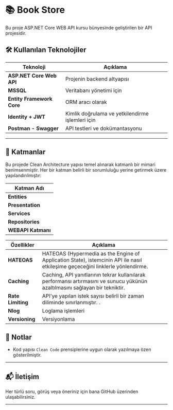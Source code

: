 # 📚 Book Store 

Bu proje ASP.NET Core WEB API kursu bünyesinde geliştirilen bir API projesidir.




## 🛠 Kullanılan Teknolojiler

| Teknoloji              | Açıklama                                              |
|------------------------|--------------------------------------------------------|
| **ASP.NET Core Web API** | Projenin backend altyapısı                            |
| **MSSQL**              | Veritabanı yönetimi için                              |
| **Entity Framework Core** | ORM aracı olarak                                     |
| **Identity + JWT**     | Kimlik doğrulama ve yetkilendirme işlemleri için      |
| **Postman -  Swagger**            | API testleri ve dokümantasyonu                        |

---

## 🧱 Katmanlar

Bu projede Clean Architecture yapısı temel alınarak katmanlı bir mimari benimsenmiştir. Her bir katman belirli bir sorumluluğu yerine getirmek üzere yapılandırılmıştır:

| Katman Adı           
|----------------------|
| **Entities** |
| **Presentation** |
| **Services** |
| **Repositories** |
| **WEBAPI Katmanı**|


| Özellikler              | Açıklama                                              |
|------------------------|--------------------------------------------------------|
| **HATEOAS** |HATEOAS (Hypermedia as the Engine of Application State), istemcinin API ile nasıl etkileşime geçeceğini linklerle yönlendirme.                      |
| **Caching**              | Caching, API yanıtlarının tekrar kullanılarak performansı artırmasını ve sunucu yükünün azaltılmasını sağlayan bir tekniktir.                              |
| **Rate Limiting** |API’ye yapılan istek sayısı belirli bir zaman diliminde sınırlanmıştır. .                               |
| **Nlog**     | Loglama işlemleri |
| **Versioning**            | Versiyonlama               |




## 📌 Notlar

- Kod yapısı `Clean Code` prensiplerine uygun olarak yazılmaya özen gösterilmiştir.

---

## 📬 İletişim

Her türlü soru, görüş veya öneriniz için bana GitHub üzerinden ulaşabilirsiniz.

---
